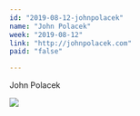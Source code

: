 ```yaml
---
id: "2019-08-12-johnpolacek"
name: "John Polacek"
week: "2019-08-12"
link: "http://johnpolacek.com"
paid: "false"

---
```


John Polacek

<a href="http://johnpolacek.com"><img src="https://docqet-images.s3.us-east-2.amazonaws.com/sponsors/2019-08-12-johnpolacek.jpg" /></a>

